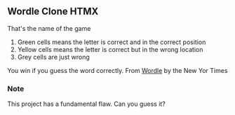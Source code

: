 ## Wordle Clone HTMX

That's the name of the game

1. Green cells means the letter is correct and in the correct position
2. Yellow cells means the letter is correct but in the wrong location
3. Grey cells are just wrong

You win if you guess the word correctly. From [Wordle](https://www.nytimes.com/games/wordle/index.html) by the New Yor Times

### Note

This project has a fundamental flaw. Can you guess it?
